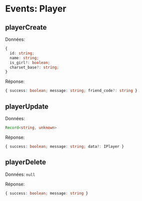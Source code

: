 # Events: Player

## playerCreate

Données:
```ts
{
  id: string;
  name: string;
  is_girl?: boolean;
  charset_base?: string;
}
```
Réponse:
```ts
{ success: boolean; message: string; friend_code?: string }
```

## playerUpdate

Données:
```ts
Record<string, unknown>
```
Réponse:
```ts
{ success: boolean; message: string; data?: IPlayer }
```

## playerDelete

Données: `null`

Réponse:
```ts
{ success: boolean; message: string }
```

